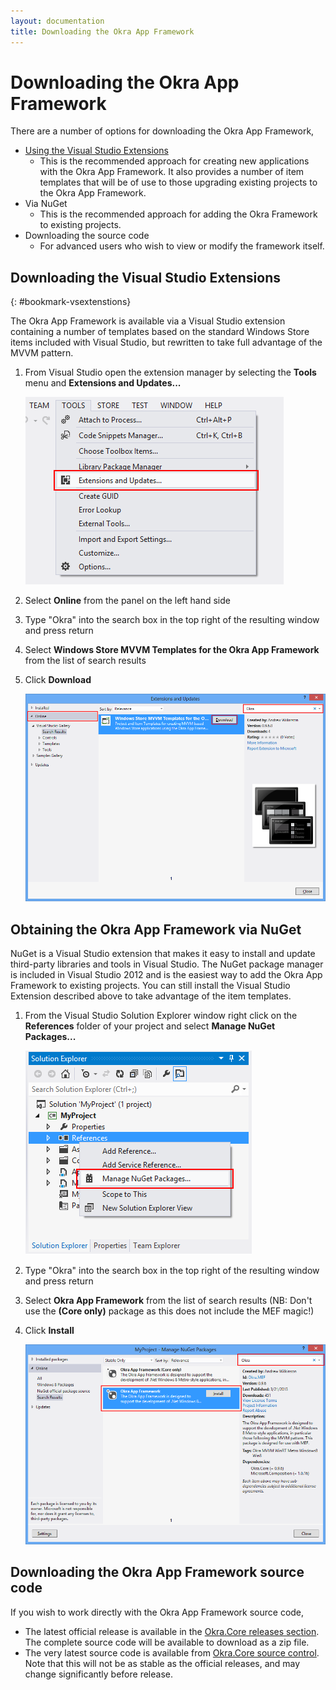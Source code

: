 ```yaml
---
layout: documentation
title: Downloading the Okra App Framework
---
```


Downloading the Okra App Framework
==================================

There are a number of options for downloading the Okra App Framework,

* [Using the Visual Studio Extensions](#bookmark-vsextenstions)
  - This is the recommended approach for creating new applications with the Okra App Framework. It also provides a number of
    item templates that will be of use to those upgrading existing projects to the Okra App Framework.
* Via NuGet
  - This is the recommended approach for adding the Okra Framework to existing projects.
* Downloading the source code
  - For advanced users who wish to view or modify the framework itself.

Downloading the Visual Studio Extensions
----------------------------------------
{: #bookmark-vsextenstions}

The Okra App Framework is available via a Visual Studio extension containing a number of templates based on the standard Windows Store items included with Visual Studio,
but rewritten to take full advantage of the MVVM pattern.

1. From Visual Studio open the extension manager by selecting the **Tools** menu and **Extensions and Updates...**

	![Extensions and Updates](images/ExtensionManagerMenu.png)

2. Select **Online** from the panel on the left hand side
3. Type "Okra" into the search box in the top right of the resulting window and press return
4. Select **Windows Store MVVM Templates for the Okra App Framework** from the list of search results
5. Click **Download**

	![Extension Manager](images/ExtensionManager.png)

Obtaining the Okra App Framework via NuGet
------------------------------------------

NuGet is a Visual Studio extension that makes it easy to install and update third-party libraries and tools in Visual Studio. The NuGet package manager is included in Visual
Studio 2012 and is the easiest way to add the Okra App Framework to existing projects. You can still install the Visual Studio Extension described above to take advantage of
the item templates.

1. From the Visual Studio Solution Explorer window right click on the **References** folder of your project and select **Manage NuGet Packages...**

    ![Manage NuGet Packages...](images/NuGetPackages.png)

2. Type "Okra" into the search box in the top right of the resulting window and press return
3. Select **Okra App Framework** from the list of search results (NB: Don't use the **(Core only)** package as this does not include the MEF magic!)
4. Click **Install**

    ![NuGet Package Manager](images/PackageManager.png)

Downloading the Okra App Framework source code
----------------------------------------------

If you wish to work directly with the Okra App Framework source code,

* The latest official release is available in the [Okra.Core releases section](https://github.com/OkraFramework/Okra.Core/releases). The complete source code will be available to download as a zip file.
* The very latest source code is available from [Okra.Core source control](https://github.com/OkraFramework/Okra.Core). Note that this will not be as stable as the official releases, and may change significantly before release.
